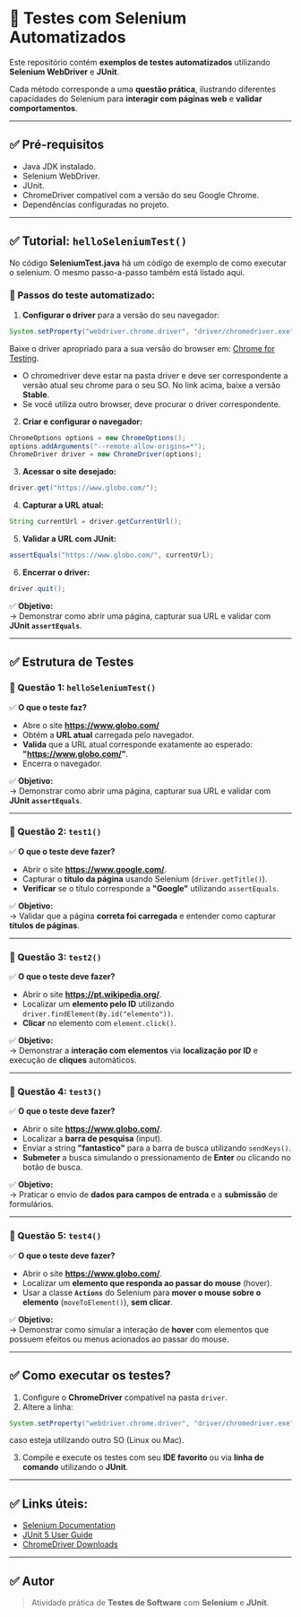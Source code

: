 
# 🧪 Testes com Selenium Automatizados

Este repositório contém **exemplos de testes automatizados** utilizando **Selenium WebDriver** e **JUnit**.

Cada método corresponde a uma **questão prática**, ilustrando diferentes capacidades do Selenium para **interagir com páginas web** e **validar comportamentos**.

---

## ✅ Pré-requisitos

- Java JDK instalado.  
- Selenium WebDriver.  
- JUnit.  
- ChromeDriver compatível com a versão do seu Google Chrome.  
- Dependências configuradas no projeto.

---

## ✅ Tutorial: `helloSeleniumTest()`

No código **SeleniumTest.java** há um código de exemplo de como executar o selenium. O mesmo passo-a-passo também está listado aqui.

### 🚀 Passos do teste automatizado:

1. **Configurar o driver** para a versão do seu navegador:  
```java
System.setProperty("webdriver.chrome.driver", "driver/chromedriver.exe");
```  
Baixe o driver apropriado para a sua versão do browser em: [Chrome for Testing](https://googlechromelabs.github.io/chrome-for-testing/).

- O chromedriver deve estar na pasta driver e deve ser correspondente a versão atual seu chrome para o seu SO. No link acima, baixe a versão **Stable**.
- Se você utiliza outro browser, deve procurar o driver correspondente.

2. **Criar e configurar o navegador:**  
```java
ChromeOptions options = new ChromeOptions();
options.addArguments("--remote-allow-origins=*");
ChromeDriver driver = new ChromeDriver(options);
```

3. **Acessar o site desejado:**  
```java
driver.get("https://www.globo.com/");
```

4. **Capturar a URL atual:**  
```java
String currentUrl = driver.getCurrentUrl();
```

5. **Validar a URL com JUnit:**  
```java
assertEquals("https://www.globo.com/", currentUrl);
```

6. **Encerrar o driver:**  
```java
driver.quit();
```

✅ **Objetivo:**  
→ Demonstrar como abrir uma página, capturar sua URL e validar com **JUnit `assertEquals`**.

---

## ✅ Estrutura de Testes

### 🔹 Questão 1: `helloSeleniumTest()`

✅ **O que o teste faz?**

- Abre o site **https://www.globo.com/**  
- Obtém a **URL atual** carregada pelo navegador.  
- **Valida** que a URL atual corresponde exatamente ao esperado: **"https://www.globo.com/"**.  
- Encerra o navegador.

✅ **Objetivo:**  
→ Demonstrar como abrir uma página, capturar sua URL e validar com **JUnit `assertEquals`**.

---

### 🔹 Questão 2: `test1()`

✅ **O que o teste deve fazer?**

- Abrir o site **https://www.google.com/**.  
- Capturar o **título da página** usando Selenium (`driver.getTitle()`).  
- **Verificar** se o título corresponde a **"Google"** utilizando `assertEquals`.  

✅ **Objetivo:**  
→ Validar que a página **correta foi carregada** e entender como capturar **títulos de páginas**.

---

### 🔹 Questão 3: `test2()`

✅ **O que o teste deve fazer?**

- Abrir o site **https://pt.wikipedia.org/**.  
- Localizar um **elemento pelo ID** utilizando `driver.findElement(By.id("elemento"))`.  
- **Clicar** no elemento com `element.click()`.

✅ **Objetivo:**  
→ Demonstrar a **interação com elementos** via **localização por ID** e execução de **cliques** automáticos.

---

### 🔹 Questão 4: `test3()`

✅ **O que o teste deve fazer?**

- Abrir o site **https://www.globo.com/**.  
- Localizar a **barra de pesquisa** (input).  
- Enviar a string **"fantastico"** para a barra de busca utilizando `sendKeys()`.  
- **Submeter** a busca simulando o pressionamento de **Enter** ou clicando no botão de busca.

✅ **Objetivo:**  
→ Praticar o envio de **dados para campos de entrada** e a **submissão** de formulários.

---

### 🔹 Questão 5: `test4()`

✅ **O que o teste deve fazer?**

- Abrir o site **https://www.globo.com/**.  
- Localizar um **elemento que responda ao passar do mouse** (hover).  
- Usar a classe **`Actions`** do Selenium para **mover o mouse sobre o elemento** (`moveToElement()`), **sem clicar**.

✅ **Objetivo:**  
→ Demonstrar como simular a interação de **hover** com elementos que possuem efeitos ou menus acionados ao passar do mouse.

---

## ✅ Como executar os testes?

1. Configure o **ChromeDriver** compatível na pasta `driver`.  
2. Altere a linha:  
```java
System.setProperty("webdriver.chrome.driver", "driver/chromedriver.exe");
```  
caso esteja utilizando outro SO (Linux ou Mac).  

3. Compile e execute os testes com seu **IDE favorito** ou via **linha de comando** utilizando o **JUnit**.

---

## ✅ Links úteis:

- [Selenium Documentation](https://www.selenium.dev/documentation/)  
- [JUnit 5 User Guide](https://junit.org/junit5/docs/current/user-guide/)  
- [ChromeDriver Downloads](https://googlechromelabs.github.io/chrome-for-testing/)

---

## ✅ Autor

> Atividade prática de **Testes de Software** com **Selenium** e **JUnit**.
